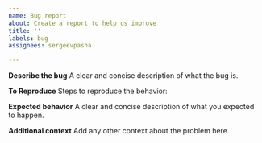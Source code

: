 ```yaml
---
name: Bug report
about: Create a report to help us improve
title: ''
labels: bug
assignees: sergeevpasha

---
```


**Describe the bug**
A clear and concise description of what the bug is.

**To Reproduce**
Steps to reproduce the behavior:

**Expected behavior**
A clear and concise description of what you expected to happen.

**Additional context**
Add any other context about the problem here.
